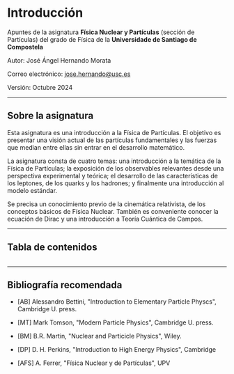 # Introducción

Apuntes de la asignatura **Física Nuclear y Partículas** (sección de Partículas) del grado de Física de la **Universidade de Santiago de Compostela**

Autor: José Ángel Hernando Morata

Correo electrónico: jose.hernando@usc.es

Versión: Octubre 2024

-----

## Sobre la asignatura

Esta asignatura es una introducción a la Física de Partículas. El objetivo es presentar una visión actual de las partículas fundamentales y las fuerzas que median entre ellas sin entrar en el desarrollo matemático.

La asignatura consta de cuatro temas: una introducción a la temática de la Física de Partículas; la exposición de los observables relevantes desde una perspectiva experimental y teórica; el desarrollo de las características de los leptones, de los quarks y los hadrones; y finalmente una introducción al modelo estándar.

Se precisa un conocimiento previo de la cinemática relativista, de los conceptos básicos de Física Nuclear. También es conveniente conocer la ecuación de Dirac y una introducción a Teoría Cuántica de Campos.

-------

## Tabla de contenidos

```{tableofcontents}
```

-----

## Bibliografía recomendada

 * [AB] Alessandro Bettini, "Introduction to Elementary Particle Physcs", Cambridge U. press. 

 * [MT] Mark Tomson, "Modern Particle Physics", Cambridge U. press. 

 * [BM] B.R. Martin, "Nuclear and Particicle Physics", Wiley.

 * [DP] D. H. Perkins, "Introduction to High Energy Physics", Cambridge

 * [AFS] A. Ferrer, "Física Nuclear y de Partículas", UPV